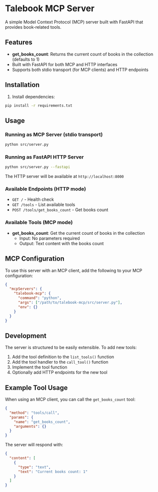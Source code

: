 # Talebook MCP Server

A simple Model Context Protocol (MCP) server built with FastAPI that provides book-related tools.

## Features

- **get_books_count**: Returns the current count of books in the collection (defaults to 1)
- Built with FastAPI for both MCP and HTTP interfaces
- Supports both stdio transport (for MCP clients) and HTTP endpoints

## Installation

1. Install dependencies:
```bash
pip install -r requirements.txt
```

## Usage

### Running as MCP Server (stdio transport)

```bash
python src/server.py
```

### Running as FastAPI HTTP Server

```bash
python src/server.py --fastapi
```

The HTTP server will be available at `http://localhost:8000`

### Available Endpoints (HTTP mode)

- `GET /` - Health check
- `GET /tools` - List available tools
- `POST /tools/get_books_count` - Get books count

### Available Tools (MCP mode)

- **get_books_count**: Get the current count of books in the collection
  - Input: No parameters required
  - Output: Text content with the books count

## MCP Configuration

To use this server with an MCP client, add the following to your MCP configuration:

```json
{
  "mcpServers": {
    "talebook-mcp": {
      "command": "python",
      "args": ["/path/to/talebook-mcp/src/server.py"],
      "env": {}
    }
  }
}
```

## Development

The server is structured to be easily extensible. To add new tools:

1. Add the tool definition to the `list_tools()` function
2. Add the tool handler to the `call_tool()` function
3. Implement the tool function
4. Optionally add HTTP endpoints for the new tool

## Example Tool Usage

When using an MCP client, you can call the `get_books_count` tool:

```json
{
  "method": "tools/call",
  "params": {
    "name": "get_books_count",
    "arguments": {}
  }
}
```

The server will respond with:
```json
{
  "content": [
    {
      "type": "text",
      "text": "Current books count: 1"
    }
  ]
}
```
